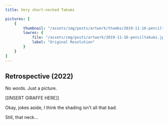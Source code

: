```yaml
---
title: Very short-necked Takumi

pictures: [
	{
		thumbnail: "/assets/img/posts/artwork/thumbs/2019-11-16-penciltakumi.jpg",
		lowres: {
			file: "/assets/img/posts/artwork/2019-11-16-penciltakumi.jpg",
			label: "Original Resolution"
		}
	}
]
---
```

## Retrospective (2022)
No words. Just a picture.

[[INSERT GIRAFFE HERE]]

Okay, jokes aside, I think the shading isn't all that bad.

Still, that neck...
